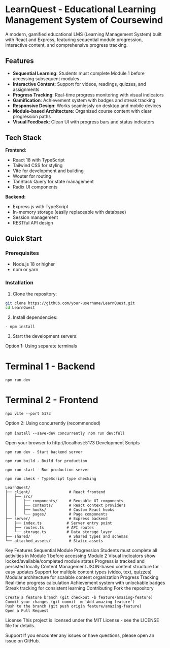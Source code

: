 # LearnQuest - Educational Learning Management System of Coursewind

A modern, gamified educational LMS (Learning Management System) built with React and Express, featuring sequential module progression, interactive content, and comprehensive progress tracking.

## Features

- **Sequential Learning**: Students must complete Module 1 before accessing subsequent modules
- **Interactive Content**: Support for videos, readings, quizzes, and assignments
- **Progress Tracking**: Real-time progress monitoring with visual indicators
- **Gamification**: Achievement system with badges and streak tracking
- **Responsive Design**: Works seamlessly on desktop and mobile devices
- **Module-based Architecture**: Organized course content with clear progression paths
- **Visual Feedback**: Clean UI with progress bars and status indicators

## Tech Stack

**Frontend:**
- React 18 with TypeScript
- Tailwind CSS for styling
- Vite for development and building
- Wouter for routing
- TanStack Query for state management
- Radix UI components

**Backend:**
- Express.js with TypeScript
- In-memory storage (easily replaceable with database)
- Session management
- RESTful API design

## Quick Start

### Prerequisites
- Node.js 18 or higher
- npm or yarn

### Installation

1. Clone the repository:
```bash
git clone https://github.com/your-username/LearnQuest.git
cd LearnQuest
```
2. Install dependencies:

  ```- npm install```
  
3. Start the development servers:

Option 1: Using separate terminals

# Terminal 1 - Backend
```npm run dev```
# Terminal 2 - Frontend
```npx vite --port 5173```

Option 2: Using concurrently (recommended)

```npm install --save-dev concurrently```
  ``` npm run dev:full```


Open your browser to http://localhost:5173
Development Scripts

```npm run dev - Start backend server```

```npm run build - Build for production```

```npm run start - Run production server```

```npm run check - TypeScript type checking```

```Project Structure
LearnQuest/
├── client/                 # React frontend
│   ├── src/
│   │   ├── components/     # Reusable UI components
│   │   ├── contexts/       # React context providers
│   │   ├── hooks/          # Custom React hooks
│   │   └── pages/          # Page components
├── server/                 # Express backend
│   ├── index.ts           # Server entry point
│   ├── routes.ts          # API routes
│   └── storage.ts         # Data storage layer
├── shared/                 # Shared types and schemas
└── attached_assets/        # Static assets
```

Key Features
Sequential Module Progression
Students must complete all activities in Module 1 before accessing Module 2
Visual indicators show locked/available/completed module states
Progress is tracked and persisted locally
Content Management
JSON-based content structure for easy updates
Support for multiple content types (video, text, quizzes)
Modular architecture for scalable content organization
Progress Tracking
Real-time progress calculation
Achievement system with unlockable badges
Streak tracking for consistent learning
Contributing
Fork the repository
```
Create a feature branch (git checkout -b feature/amazing-feature)
Commit your changes (git commit -m 'Add amazing feature')
Push to the branch (git push origin feature/amazing-feature)
Open a Pull Request
```
License
This project is licensed under the MIT License - see the LICENSE file for details.

Support
If you encounter any issues or have questions, please open an issue on GitHub.

